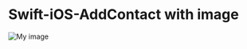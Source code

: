 # Swift-iOS-AddContact with image


![My image](rudiluis.github.com/Swift-iOS-AddContact/Screenshot_iPhone/img.png)
